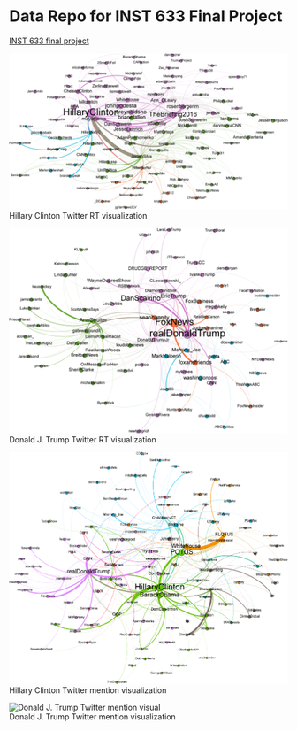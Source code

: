 # Data Repo for INST 633 Final Project

[INST 633 final project](http://www.cs.umd.edu/~golbeck/INST633o/final.shtml)

![Hillary Clinton Twitter RT visual](visuals/png-ps/hc_rt.png)  
Hillary Clinton Twitter RT visualization

![Donald J. Trump Twitter RT visual](visuals/png-ps/dt_rt.png)  
Donald J. Trump Twitter RT visualization

![Hillary Clinton Twitter mention visual](visuals/png-ps/hc_m.png)  
Hillary Clinton Twitter mention visualization

![Donald J. Trump Twitter mention visual](visuals/png-ps/dt_m.png)  
Donald J. Trump Twitter mention visualization


